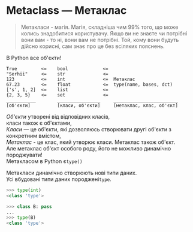 # Metaclass — Метаклас

>Метакласи - магія. Магія, складніша чим 99% того, що може колись знадобитися користувачу. Якщо ви не знаєте чи потрібні вони вам - то ні, вони вам не потрібні. Той, кому вони будуть дійсно корисні, сам знає про це без всіляких пояснень.


В Python все об'єкти!
```
True         <=    bool             <=
"Serhii"     <=    str              <=
123          <=    int              <=  Метаклас  
67.23        <=    float            <=  type(name, bases, dct)
['s', 1, 2]  <=    list             <=
{2, 3, 5}    <=    set              <=  
___________        ________________     ________________________ 
[об'єкти]          [класи, об'єкти]     [метаклас, клас, об'єкт] 
```
*Об'єкти* утворені від відповідних класів, <br>
класи також є об'єктами, <br>
*Класи* — це об'єкти, які дозволяюсь створювати другі об'єкти з конкретним вмістом, <br>
*Метаклас* - це клас, який утворює класи. Метаклас також об'єкт. <br>
Але метаклас об'єкт особого роду, його не можливо динамічно породжувати! <br>
Метакласом в Python є`type()`

Метакласи динамічно створюють нові типи даних. <br> 
Усі вбудовані типи даних породжені`type`.
```python
>>> type(int)
<class 'type'>

>>> class B: pass 
... 
>>> type(B)
<class 'type'>
```
